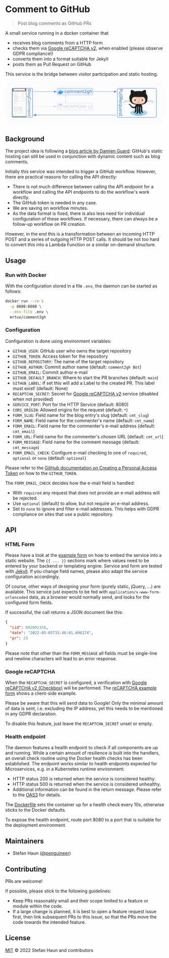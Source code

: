 # Comment to GitHub

> Post blog comments as GitHub PRs

A small service running in a docker container that
* receives blog comments from a HTTP form
* checks them via [Google reCAPTCHA v2](https://developers.google.com/recaptcha/docs/display), when enabled (please observe GDPR compliance!)
* converts them into a format suitable for Jekyll
* posts them as Pull Request on GitHub

This service is the bridge between visitor participation and static hosting.

![Architecture](doc/arch.png)

## Background

The project idea is following a [blog article by Damien Guard](https://damieng.com/blog/2018/05/28/wordpress-to-jekyll-comments/): GitHub's static hosting can still be used in conjunction with dynamic content such as blog comments.

Initially this service was intended to trigger a GitHub workflow. However, there are practical reasons for calling the API directly:
* There is not much difference between calling the API endpoint for a workflow and calling the API endpoints to do the workflow's work directly.
* The GitHub token is needed in any case.
* We are saving on workflow minutes.
* As the data format is fixed, there is also less need for individual configuration of these workflows. If necessary, there can always be a follow-up workflow on PR creation.

However, in the end this is a transformation between an incoming HTTP POST and a series of outgoing HTTP POST calls.
It should be not too hard to convert this into a Lambda Function or a similar on-demand structure.


## Usage

### Run with Docker

With the configuration stored in a file `.env`, the daemon can be started as follows: 

```bash
docker run --rm \
  -p 8080:8080 \
  --env-file .env \
  mrtux/comment2gh
```

### Configuration

Configuration is done using environment variables:

* `GITHUB_USER`: GitHub user who owns the target repository
* `GITHUB_TOKEN`: Access token for the repository
* `GITHUB_REPOSITORY`: The name of the target repository
* `GITHUB_AUTHOR`: Commit author name (default: `comment2gh Bot`)
* `GITHUB_EMAIL`: Commit author e-mail
* `GITHUB_DEFAULT_BRANCH`: Where to start the PR branches (default: `main`)
* `GITHUB_LABEL`: If set this will add a Label to the created PR. This label must exist! (default: None)
* `RECAPTCHA_SECRET`: Secret for [Google reCAPTCHA v2](https://developers.google.com/recaptcha/docs/display) service (disabled when not provided)
* `SERVICE_PORT`: Port for the HTTP Service (default: 8080)
* `CORS_ORIGIN`: Allowed origins for the request (default: `*`)
* `FORM_SLUG`: Field name for the blog entry's slug  (default: `cmt_slug`)
* `FORM_NAME`: Field name for the commenter's name (default: `cmt_name`)
* `FORM_EMAIL`: Field name for the commenter's e-mail address (default: `cmt_email`)
* `FORM_URL`: Field name for the commenter's chosen URL (default: `cmt_url`)
* `FORM_MESSAGE`: Field name for the comment message (default: `cmt_message`)
* `FORM_EMAIL_CHECK`: Configure e-mail checking to one of `required`, `optional` or `none` (default: `optional`)

Please refer to the  [GitHub documentation on Creating a Personal Access Token](https://docs.github.com/en/authentication/keeping-your-account-and-data-secure/creating-a-personal-access-token)
on how to the `GITHUB_TOKEN`.

The `FORM_EMAIL_CHECK` decides how the e-mail field is handled:
* With `required` any request that does not provide an e-mail address will be rejected.
* Use `optional` (default) to allow, but not require an e-mail address.
* Set to `none` to ignore and filter e-mail addresses. This helps with GDPR compliance on sites that use a public repository.


## API

### HTML Form

Please have a look at the [example form](example/example-form.html) on how to embed the service into a static
website. The `{{ ... }}` sections mark where values need to be entered by your backend or templating engine. 
Service and form are tested with [Jekyll](https://jekyllrb.com/).
If you change field names, please also adapt the service configuration accordingly.

Of course, other ways of designing your form  (purely static, jQuery, …) are available.
This service just expects to be fed with `application/x-www-form-urlencoded` data, as a browser would normally send, and looks for the configured form fields.

If successful, the call returns a JSON document like this:
```json
{
  "cid": 682601156,
  "date": "2022-05-05T15:46:01.696174",
  "pr": 25
}
```

Please note that other than the `FORM_MESSAGE` all fields must be single-line and newline characters will lead to an error response.

### Google reCAPTCHA

When the `RECAPTCHA_SECRET` is configured, a verification with [Google reCAPTCHA v2 (Checkbox)](https://developers.google.com/recaptcha/docs/display) will be performed.
The [reCAPTCHA example form](example/example-form-recaptcha.html) shows a client-side example.

Please be aware that this will send data to Google!
Only the minimal amount of data is sent, i.e. excluding the IP address, yet this needs to be mentioned in any GDPR declaration.

To disable this feature, just leave the `RECAPTCHA_SECRET` unset or empty. 


### Health endpoint

The daemon features a health endpoint to check if all components are up and running.
While a certain amount of resilience is built into the handlers, an overall check routine using the Docker
health checks has been established. 
The endpoint works similar to health endpoints expected for Microservices, e.g. in a Kubernetes runtime environment:
* HTTP status 200 is returned when the service is considered healthy.
* HTTP status 500 is returned when the service is considered unhealthy.
* Additional information can be found in the return message. Please refer to the [OAS3](src/OAS3.yml) for details.

The [Dockerfile](Dockerfile) sets the container up for a health check every 10s, otherwise sticks to the Docker defaults.

To expose the health endpoint, route port 8080 to a port that is suitable for the deployment environment. 


## Maintainers

* Stefan Haun ([@penguineer](https://github.com/penguineer))


## Contributing

PRs are welcome!

If possible, please stick to the following guidelines:

* Keep PRs reasonably small and their scope limited to a feature or module within the code.
* If a large change is planned, it is best to open a feature request issue first, then link subsequent PRs to this
  issue, so that the PRs move the code towards the intended feature.


## License

[MIT](LICENSE.txt) © 2022 Stefan Haun and contributors
